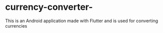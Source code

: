 # currency-converter-
This is an Android application made with Flutter and is used for converting currencies
